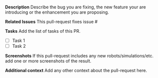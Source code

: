 **Description**
Describe the bug you are fixing, the new feature your are introducing or the enhancement you are proposing.

**Related Issues**
This pull-request fixes issue #

**Tasks**
Add the list of tasks of this PR.
  - [ ] Task 1
  - [ ] Task 2

**Screenshots**
If this pull-request includes any new robots/simulations/etc. add one or more screenshots of the result.

**Additional context**
Add any other context about the pull-request here.
